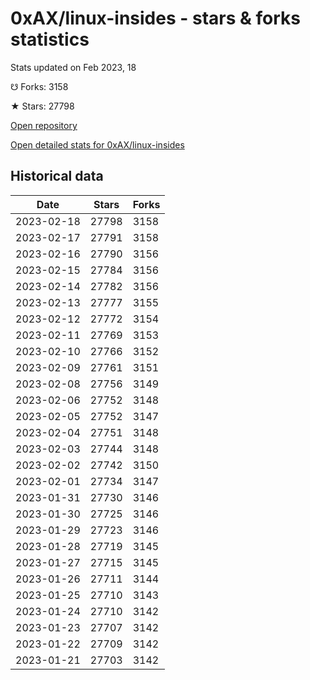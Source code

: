 # 0xAX/linux-insides - stars & forks statistics

Stats updated on Feb 2023, 18

☋ Forks: 3158

★ Stars: 27798

[Open repository](https://github.com/0xAX/linux-insides)

[Open detailed stats for 0xAX/linux-insides](https://reviewgithub.com/rep/0xAX/linux-insides)

## Historical data
| Date | Stars | Forks |
|------|-------|-------|
| 2023-02-18 | 27798 | 3158 | 
| 2023-02-17 | 27791 | 3158 | 
| 2023-02-16 | 27790 | 3156 | 
| 2023-02-15 | 27784 | 3156 | 
| 2023-02-14 | 27782 | 3156 | 
| 2023-02-13 | 27777 | 3155 | 
| 2023-02-12 | 27772 | 3154 | 
| 2023-02-11 | 27769 | 3153 | 
| 2023-02-10 | 27766 | 3152 | 
| 2023-02-09 | 27761 | 3151 | 
| 2023-02-08 | 27756 | 3149 | 
| 2023-02-06 | 27752 | 3148 | 
| 2023-02-05 | 27752 | 3147 | 
| 2023-02-04 | 27751 | 3148 | 
| 2023-02-03 | 27744 | 3148 | 
| 2023-02-02 | 27742 | 3150 | 
| 2023-02-01 | 27734 | 3147 | 
| 2023-01-31 | 27730 | 3146 | 
| 2023-01-30 | 27725 | 3146 | 
| 2023-01-29 | 27723 | 3146 | 
| 2023-01-28 | 27719 | 3145 | 
| 2023-01-27 | 27715 | 3145 | 
| 2023-01-26 | 27711 | 3144 | 
| 2023-01-25 | 27710 | 3143 | 
| 2023-01-24 | 27710 | 3142 | 
| 2023-01-23 | 27707 | 3142 | 
| 2023-01-22 | 27709 | 3142 | 
| 2023-01-21 | 27703 | 3142 | 

